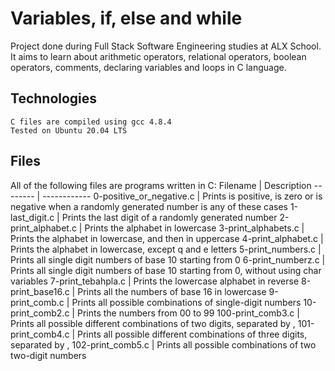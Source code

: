 # Variables, if, else and while

Project done during Full Stack Software Engineering studies at ALX School. It aims to learn about arithmetic operators, relational operators, boolean operators, comments, declaring variables and loops in C language.

## Technologies

    C files are compiled using gcc 4.8.4
    Tested on Ubuntu 20.04 LTS

## Files

All of the following files are programs written in C:
Filename |	Description
-------- | ------------
0-positive_or_negative.c 	| Prints is positive, is zero or is negative when a randomly generated number is any of these cases
1-last_digit.c |	Prints the last digit of a randomly generated number
2-print_alphabet.c 	| Prints the alphabet in lowercase
3-print_alphabets.c |	Prints the alphabet in lowercase, and then in uppercase
4-print_alphabet.c |	Prints the alphabet in lowercase, except q and e letters
5-print_numbers.c |	Prints all single digit numbers of base 10 starting from 0
6-print_numberz.c |	Prints all single digit numbers of base 10 starting from 0, without using char variables
7-print_tebahpla.c 	| Prints the lowercase alphabet in reverse
8-print_base16.c |	Prints all the numbers of base 16 in lowercase
9-print_comb.c |	Prints all possible combinations of single-digit numbers
10-print_comb2.c |	Prints the numbers from 00 to 99
100-print_comb3.c |	Prints all possible different combinations of two digits, separated by ,
101-print_comb4.c 	| Prints all possible different combinations of three digits, separated by ,
102-print_comb5.c |	Prints all possible combinations of two two-digit numbers
